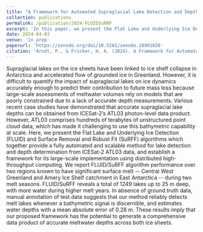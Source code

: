 ```yaml
---
title: "A Framework for Automated Supraglacial Lake Detection and Depth Retrieval in ICESat-2 Photon Data Across the Greenland and Antarctic Ice Sheets"
collection: publications
permalink: /publication/2024-FLUIDSuRRF
excerpt: 'In this paper, we present the Flat Lake and Underlying Ice Detection (FLUID) and Surface Removal and Robust Fit (SuRFF) algorithms which together provide a fully automated and scalable method for lake detection and depth determination from ICESat-2 ATL03 data, and establish a framework for its large-scale implementation using distributed high-throughput computing. We report FLUID/SuRFF algorithm performance over two regions known to have significant surface melt -- Central West Greenland and Amery Ice Shelf catchment in East Antarctica -- during two melt seasons. FLUID/SuRFF reveals a total of 1249 lakes up to 25 m deep, with more water during higher melt years.'
date: 2024-04-03
venue: 'in prep'
paperurl: 'https://zenodo.org/doi/10.5281/zenodo.10901826'
citation: 'Arndt, P., & Fricker, H. A. (2024). A Framework for Automated Supraglacial Lake Detection and Depth Retrieval in ICESat-2 Photon Data Across the Greenland and Antarctic Ice Sheets [Unpublished Manuscript]. Zenodo. https://doi.org/10.5281/zenodo.10901827'
---
```


Supraglacial lakes on the ice sheets have been linked to ice shelf collapse in Antarctica and accelerated flow of grounded ice in Greenland. However, it is difficult to quantify the impact of supraglacial lakes on ice dynamics accurately enough to predict their contribution to future mass loss because large-scale assessments of meltwater volumes rely on models that are poorly constrained due to a lack of accurate depth measurements. Various recent case studies have demonstrated that accurate supraglacial lake depths can be obtained from ICESat-2’s ATL03 photon-level data product. However, ATL03 comprises hundreds of terabytes of unstructured point cloud data, which has made it challenging to use this bathymetric capability at scale. Here, we present the Flat Lake and Underlying Ice Detection (FLUID) and Surface Removal and Robust Fit (SuRFF) algorithms which together provide a fully automated and scalable method for lake detection and depth determination from ICESat-2 ATL03 data, and establish a framework for its large-scale implementation using distributed high-throughput computing. We report FLUID/SuRFF algorithm performance over two regions known to have significant surface melt -- Central West Greenland and Amery Ice Shelf catchment in East Antarctica -- during two melt seasons. FLUID/SuRFF reveals a total of 1249 lakes up to 25 m deep, with more water during higher melt years. In absence of ground truth data, manual annotation of test data suggests that our method reliably detects melt lakes whenever a bathymetric signal is discernible, and estimates water depths with a mean absolute error of 0.28 m. These results imply that our proposed framework has the potential to generate a comprehensive data product of accurate meltwater depths across both ice sheets.
